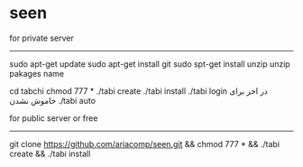 # seen
for private server
*******************
sudo apt-get update
sudo apt-get install git
sudo spt-get install unzip
unzip pakages name

﻿cd tabchi
chmod 777 *
./tabi create
./tabi install
./tabi login
 در اخر برای خاموش نشدن
./tabi auto

for public server or free
***************************
git clone https://github.com/ariacomp/seen.git && chmod 777 * && ./tabi create && ./tabi install
